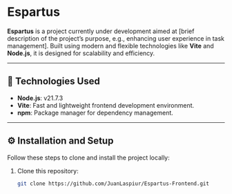 # Espartus

**Espartus** is a project currently under development aimed at [brief description of the project’s purpose, e.g., enhancing user experience in task management]. Built using modern and flexible technologies like **Vite** and **Node.js**, it is designed for scalability and efficiency.

---

## 🚀 Technologies Used

- **Node.js**: v21.7.3  
- **Vite**: Fast and lightweight frontend development environment.  
- **npm**: Package manager for dependency management.

---

## ⚙️ Installation and Setup

Follow these steps to clone and install the project locally:

1. Clone this repository:
   ```bash
   git clone https://github.com/JuanLaspiur/Espartus-Frontend.git
